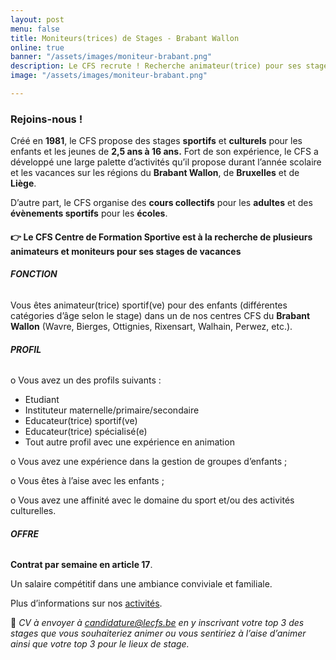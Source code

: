 ```yaml
---
layout: post
menu: false
title: Moniteurs(trices) de Stages - Brabant Wallon
online: true
banner: "/assets/images/moniteur-brabant.png"
description: Le CFS recrute ! Recherche animateur(trice) pour ses stages
image: "/assets/images/moniteur-brabant.png"

---
```

### **Rejoins-nous !**

Créé en **1981**, le CFS propose des stages **sportifs** et **culturels** pour les enfants et les jeunes de **2,5 ans à 16 ans.** Fort de son expérience, le CFS a développé une large palette d’activités qu’il propose durant l’année scolaire et les vacances sur les régions du **Brabant Wallon**, de **Bruxelles** et de **Liège**.

D’autre part, le CFS organise des **cours collectifs** pour les **adultes** et des **évènements sportifs** pour les **écoles**.

#### **👉 Le CFS Centre de Formation Sportive est à la recherche de plusieurs animateurs et moniteurs pour ses stages de vacances**

###### **FONCTION**

Vous êtes animateur(trice) sportif(ve) pour des enfants (différentes catégories d’âge selon le stage) dans un de nos centres CFS du **Brabant Wallon** (Wavre, Bierges, Ottignies, Rixensart, Walhain, Perwez, etc.).

###### **PROFIL**

o Vous avez un des profils suivants :

* Etudiant
* Instituteur maternelle/primaire/secondaire
* Educateur(trice) sportif(ve)
* Educateur(trice) spécialisé(e)
* Tout autre profil avec une expérience en animation

o Vous avez une expérience dans la gestion de groupes d’enfants ;

o Vous êtes à l’aise avec les enfants ;

o Vous avez une affinité avec le domaine du sport et/ou des activités culturelles.

###### **OFFRE**

**Contrat par semaine en article 17**.

Un salaire compétitif dans une ambiance conviviale et familiale.

Plus d’informations sur nos [activités](https://www12.iclub.be/myiclub3_CFS_register.asp?ClubID=559&LG=FR&Categorie=4&Province=Brabant).

📩 _CV à envoyer à_ [_candidature@lecfs.be_](mailto:candidature@lecfs.be) _en y inscrivant votre top 3 des stages que vous souhaiteriez animer ou vous sentiriez à l’aise d’animer ainsi que votre top 3 pour le lieux de stage._